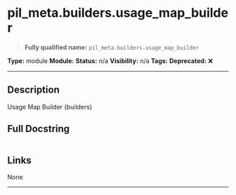 # pil_meta.builders.usage_map_builder
> **Fully qualified name:** `pil_meta.builders.usage_map_builder`

**Type:** module
**Module:** 
**Status:** n/a
**Visibility:** n/a
**Tags:** 
**Deprecated:** ❌

---

## Description
Usage Map Builder (builders)

## Full Docstring
```

```

## Links
None

---
